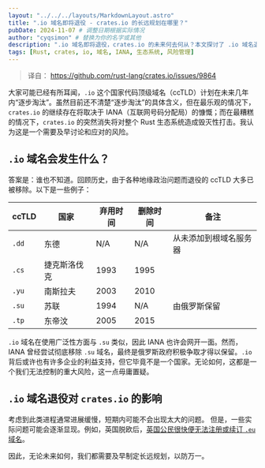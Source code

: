 ```yaml
---
layout: "../../../layouts/MarkdownLayout.astro"
title: ".io 域名即将退役 - crates.io 的长远规划在哪里？"
pubDate: 2024-11-07 # 调整日期根据实际情况
author: "cyqsimon" # 替换为你的名字或其他
description: ".io 域名即将退役，crates.io 的未来何去何从？本文探讨了 .io 域名退役可能带来的风险，并呼吁为 crates.io 制定长远规划。"
tags: [Rust, crates, io, 域名, IANA, 生态系统, 风险管理]
---
```


> 译自： <https://github.com/rust-lang/crates.io/issues/9864>

大家可能已经有所耳闻，`.io` 这个国家代码顶级域名（ccTLD）计划在未来几年内“逐步淘汰”。虽然目前还不清楚“逐步淘汰”的具体含义，但在最乐观的情况下，`crates.io` 的继续存在将取决于 IANA（互联网号码分配局）的慷慨；而在最糟糕的情况下，`crates.io` 的突然消失将对整个 Rust 生态系统造成毁灭性打击。我认为这是一个需要及早讨论和应对的风险。

## `.io` 域名会发生什么？

答案是：谁也不知道。回顾历史，由于各种地缘政治问题而退役的 ccTLD 大多已被移除。以下是一些例子：

| ccTLD | 国家 | 弃用时间 | 删除时间 | 备注 |
|---|---|---|---|---|
| `.dd` | 东德 | N/A | N/A | 从未添加到根域名服务器 |
| `.cs` | 捷克斯洛伐克 | 1993 | 1995 |  |
| `.yu` | 南斯拉夫 | 2003 | 2010 |  |
| `.su` | 苏联 | 1994 | N/A | 由俄罗斯保留 |
| `.tp` | 东帝汶 | 2005 | 2015 |  |

`.io` 域名在使用广泛性方面与 `.su` 类似，因此 IANA 也许会网开一面。然而，IANA 曾经尝试彻底移除 `.su` 域名，最终是俄罗斯政府积极争取才得以保留。`.io` 背后或许也有许多企业的利益支持，但它毕竟不是一个国家。无论如何，这都是一个我们无法控制的重大风险，这一点毋庸置疑。

## `.io` 域名退役对 `crates.io` 的影响

考虑到此类进程通常进展缓慢，短期内可能不会出现太大的问题。 但是，一些实际问题可能会逐渐显现。例如，英国脱欧后，[英国公民很快便无法注册或续订 `.eu` 域名](https://www.gov.uk/guidance/registering-and-renewing-eu-domain-names-in-the-uk)。

因此，无论未来如何，我们都需要及早制定长远规划，以防万一。
